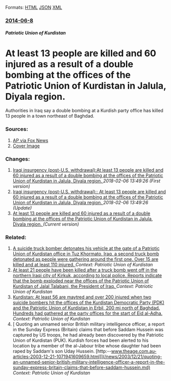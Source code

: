 
Formats: [HTML](/news/2014/06/8/at-least-13-people-are-killed-and-60-injured-as-a-result-of-a-double-bombing-at-the-offices-of-the-patriotic-union-of-kurdistan-in-jalula-d.html)  [JSON](/news/2014/06/8/at-least-13-people-are-killed-and-60-injured-as-a-result-of-a-double-bombing-at-the-offices-of-the-patriotic-union-of-kurdistan-in-jalula-d.json)  [XML](/news/2014/06/8/at-least-13-people-are-killed-and-60-injured-as-a-result-of-a-double-bombing-at-the-offices-of-the-patriotic-union-of-kurdistan-in-jalula-d.xml)  

### [2014-06-8](/news/2014/06/8/index.md)

##### Patriotic Union of Kurdistan
# At least 13 people are killed and 60 injured as a result of a double bombing at the offices of the Patriotic Union of Kurdistan in Jalula, Diyala region. 

Authorities in Iraq say a double bombing at a Kurdish party office has killed 13 people in a town northeast of Baghdad.


### Sources:

1. [AP via Fox News](http://www.foxnews.com/world/2014/06/08/iraqi-officials-double-bombing-at-kurdish-party-office-kills-13-northeast/)
1. [Cover Image](http://www.foxnews.com/content/dam/fox-news/logo/og-fn-foxnews.jpg)

### Changes:

1. [Iraqi insurgency (post-U.S. withdrawal):At least 13 people are killed and 60 injured as a result of a double bombing at the offices of the Patriotic Union of Kurdistan in Jalula, Diyala region. ](/news/2014/06/8/iraqi-insurgency-post-u-s-withdrawal-pat-least-13-people-are-killed-and-60-injured-as-a-result-of-a-double-bombing-at-the-offices-of-the.md) _2018-02-06 13:49:26 (First version)_
2. [Iraqi insurgency (post-U.S. withdrawal):: At least 13 people are killed and 60 injured as a result of a double bombing at the offices of the Patriotic Union of Kurdistan in Jalula, Diyala region. ](/news/2014/06/8/iraqi-insurgency-post-u-s-withdrawal-at-least-13-people-are-killed-and-60-injured-as-a-result-of-a-double-bombing-at-the-offices-of-the.md) _2018-02-06 13:49:26 (Update)_
2. [At least 13 people are killed and 60 injured as a result of a double bombing at the offices of the Patriotic Union of Kurdistan in Jalula, Diyala region. ](/news/2014/06/8/at-least-13-people-are-killed-and-60-injured-as-a-result-of-a-double-bombing-at-the-offices-of-the-patriotic-union-of-kurdistan-in-jalula-d.md) _(Current version)_

### Related:

1. [A suicide truck bomber detonates his vehicle at the gate of a Patriotic Union of Kurdistan office in Tuz Khormato, Iraq, a second truck bomb detonated as people were gathering around the first one. Over 15 are killed and at least 110 injured. ](/news/2014/06/9/a-suicide-truck-bomber-detonates-his-vehicle-at-the-gate-of-a-patriotic-union-of-kurdistan-office-in-tuz-khormato-iraq-a-second-truck-bomb.md) _Context: Patriotic Union of Kurdistan_
2. [ At least 21 people have been killed after a truck bomb went off in the northern Iraqi city of Kirkuk, according to local police. Reports indicate that the bomb exploded near the offices of the Patriotic Union of Kurdistan of Jalal Talabani, the President of Iraq. ](/news/2006/09/17/at-least-21-people-have-been-killed-after-a-truck-bomb-went-off-in-the-northern-iraqi-city-of-kirkuk-according-to-local-police-reports-in.md) _Context: Patriotic Union of Kurdistan_
3. [ Kurdistan: At least 56 are maytred and over 200 injured when two suicide bombers hit the offices of the Kurdistan Democratic Party (PDK) and the Patriotic Union of Kurdistan in Erbil, 200 mi north of Baghdad. Hundreds had gathered at the party offices for the start of Eid al-Adha.](/news/2004/02/1/kurdistan-at-least-56-are-maytred-and-over-200-injured-when-two-suicide-bombers-hit-the-offices-of-the-kurdistan-democratic-party-pdk-an.md) _Context: Patriotic Union of Kurdistan_
4. [ Quoting an unnamed senior British military intelligence officer, a report in the Sunday Express (Britain) claims that before Saddam Hussein was captured by US troops, he had already been discovered by the Patriotic Union of Kurdistan (PUK). Kurdish forces had been alerted to his location by a member of the al-Jabour tribe whose daughter had been raped by Saddam's son Uday Hussein. [http:--www.theage.com.au-articles-2003-12-21-1071941609659.html]](/news/2003/12/21/quoting-an-unnamed-senior-british-military-intelligence-officer-a-report-in-the-sunday-express-britain-claims-that-before-saddam-hussein.md) _Context: Patriotic Union of Kurdistan_
